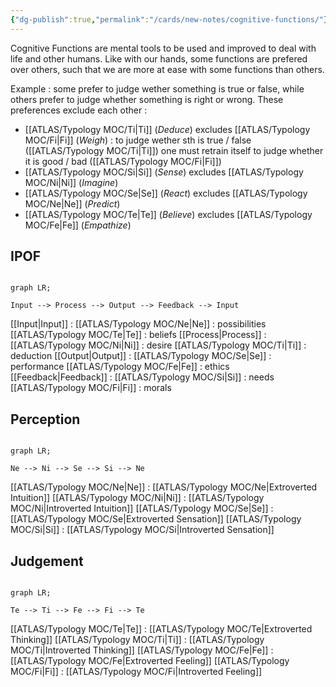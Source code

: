 ```yaml
---
{"dg-publish":true,"permalink":"/cards/new-notes/cognitive-functions/"}
---
```



Cognitive Functions are mental tools to be used and improved to deal with life and other humans. 
Like with our hands, some functions are prefered over others, such that we are more at ease with some functions than others. 

Example : some prefer to judge wether something is true or false, while others prefer to judge whether something is right or wrong. 
These preferences exclude each other : 
- [[ATLAS/Typology MOC/Ti\|Ti]] (*Deduce*) excludes [[ATLAS/Typology MOC/Fi\|Fi]] (*Weigh*) : to judge wether sth is true / false ([[ATLAS/Typology MOC/Ti\|Ti]]) one must retrain itself to judge whether it is good / bad ([[ATLAS/Typology MOC/Fi\|Fi]])
- [[ATLAS/Typology MOC/Si\|Si]] (*Sense*) excludes [[ATLAS/Typology MOC/Ni\|Ni]] (*Imagine*) 
- [[ATLAS/Typology MOC/Se\|Se]] (*React*) excludes [[ATLAS/Typology MOC/Ne\|Ne]] (*Predict*)
- [[ATLAS/Typology MOC/Te\|Te]] (*Believe*) excludes [[ATLAS/Typology MOC/Fe\|Fe]] (*Empathize*) 

## IPOF
```mermaid

graph LR; 

Input --> Process --> Output --> Feedback --> Input

```

[[Input\|Input]] : 
	[[ATLAS/Typology MOC/Ne\|Ne]] : possibilities
	[[ATLAS/Typology MOC/Te\|Te]] : beliefs 
[[Process\|Process]] : 
	[[ATLAS/Typology MOC/Ni\|Ni]] : desire
	[[ATLAS/Typology MOC/Ti\|Ti]] : deduction
[[Output\|Output]] : 
	[[ATLAS/Typology MOC/Se\|Se]] : performance
	[[ATLAS/Typology MOC/Fe\|Fe]] : ethics
[[Feedback\|Feedback]] : 
	[[ATLAS/Typology MOC/Si\|Si]] : needs
	[[ATLAS/Typology MOC/Fi\|Fi]] : morals

## Perception
```mermaid

graph LR; 

Ne --> Ni --> Se --> Si --> Ne

```

[[ATLAS/Typology MOC/Ne\|Ne]] : [[ATLAS/Typology MOC/Ne\|Extroverted Intuition]]
[[ATLAS/Typology MOC/Ni\|Ni]] : [[ATLAS/Typology MOC/Ni\|Introverted Intuition]]
[[ATLAS/Typology MOC/Se\|Se]] : [[ATLAS/Typology MOC/Se\|Extroverted Sensation]]
[[ATLAS/Typology MOC/Si\|Si]] : [[ATLAS/Typology MOC/Si\|Introverted Sensation]]

## Judgement
```mermaid

graph LR; 

Te --> Ti --> Fe --> Fi --> Te

```

[[ATLAS/Typology MOC/Te\|Te]] : [[ATLAS/Typology MOC/Te\|Extroverted Thinking]] 
[[ATLAS/Typology MOC/Ti\|Ti]] : [[ATLAS/Typology MOC/Ti\|Introverted Thinking]]
[[ATLAS/Typology MOC/Fe\|Fe]] : [[ATLAS/Typology MOC/Fe\|Extroverted Feeling]]
[[ATLAS/Typology MOC/Fi\|Fi]] : [[ATLAS/Typology MOC/Fi\|Introverted Feeling]]

